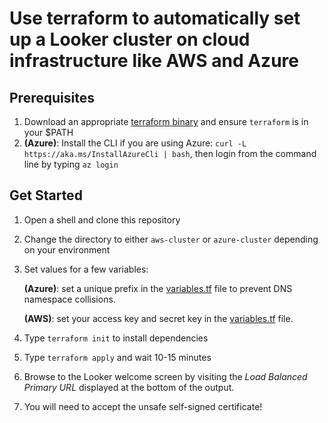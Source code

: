 # Use terraform to automatically set up a Looker cluster on cloud infrastructure like AWS and Azure

## Prerequisites
1. Download an appropriate [terraform binary](https://www.terraform.io/downloads.html) and ensure `terraform` is in your $PATH
2. **(Azure)**: Install the CLI if you are using Azure:
`curl -L https://aka.ms/InstallAzureCli | bash`, then login from the command line by typing `az login`

## Get Started
1. Open a shell and clone this repository
2. Change the directory to either `aws-cluster` or `azure-cluster` depending on your environment
3. Set values for a few variables:

    **(Azure)**: set a unique prefix in the [variables.tf](https://github.com/drewgillson/looker_cluster_terraform/blob/master/azure-cluster/variables.tf) file to prevent DNS namespace collisions.

    **(AWS)**: set your access key and secret key in the [variables.tf](https://github.com/drewgillson/looker_cluster_terraform/blob/master/aws-cluster/variables.tf) file.

4. Type `terraform init` to install dependencies
5. Type `terraform apply` and wait 10-15 minutes

6. Browse to the Looker welcome screen by visiting the _Load Balanced Primary URL_ displayed at the bottom of the output.

7. You will need to accept the unsafe self-signed certificate!
